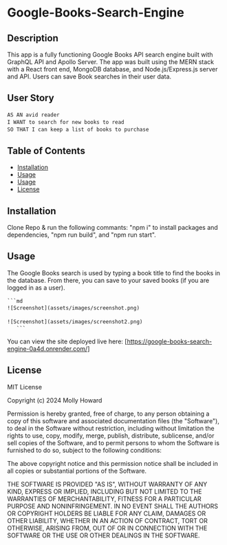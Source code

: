# Google-Books-Search-Engine

## Description

This app is a fully functioning Google Books API search engine built with GraphQL API and Apollo Server. The app was built using the MERN stack with a React front end, MongoDB database, and Node.js/Express.js server and API. Users can save Book searches in their user data. 

## User Story

```md
AS AN avid reader
I WANT to search for new books to read
SO THAT I can keep a list of books to purchase
```

## Table of Contents

- [Installation](#installation)
- [Usage](#usage)
- [Usage](#usage)
- [License](#license)

## Installation

Clone Repo & run the following commants: "npm i" to install packages and dependencies, "npm run build", and "npm run start".

## Usage

The Google Books search is used by typing a book title to find the books in the database. From there, you can save to your saved books (if you are logged in as a user). 

    ```md
    ![Screenshot](assets/images/screenshot.png)

    ![Screenshot](assets/images/screenshot2.png)
       ```
You can view the site deployed live here: [https://google-books-search-engine-0a4d.onrender.com/]

## License

MIT License

Copyright (c) 2024 Molly Howard

Permission is hereby granted, free of charge, to any person obtaining a copy
of this software and associated documentation files (the "Software"), to deal
in the Software without restriction, including without limitation the rights
to use, copy, modify, merge, publish, distribute, sublicense, and/or sell
copies of the Software, and to permit persons to whom the Software is
furnished to do so, subject to the following conditions:

The above copyright notice and this permission notice shall be included in all
copies or substantial portions of the Software.

THE SOFTWARE IS PROVIDED "AS IS", WITHOUT WARRANTY OF ANY KIND, EXPRESS OR
IMPLIED, INCLUDING BUT NOT LIMITED TO THE WARRANTIES OF MERCHANTABILITY,
FITNESS FOR A PARTICULAR PURPOSE AND NONINFRINGEMENT. IN NO EVENT SHALL THE
AUTHORS OR COPYRIGHT HOLDERS BE LIABLE FOR ANY CLAIM, DAMAGES OR OTHER
LIABILITY, WHETHER IN AN ACTION OF CONTRACT, TORT OR OTHERWISE, ARISING FROM,
OUT OF OR IN CONNECTION WITH THE SOFTWARE OR THE USE OR OTHER DEALINGS IN THE
SOFTWARE.


